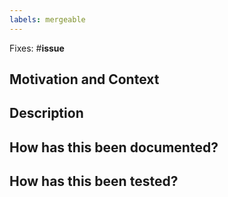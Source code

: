 ```yaml
---
labels: mergeable
---
```

[//]: #  (Link to the issue corresponding to this chunk of work)
Fixes: #__issue__

## Motivation and Context
[//]: #  (Why is this change required? What problem does it solve?)

## Description
[//]: # (Describe your changes in detail)

## How has this been documented?
[//]: # (Please describe how you documented the developer impact of your changes; link to PRs or issues or explan why no documentation changes are required)

## How has this been tested?
[//]: # (Please describe in detail how you tested your changes)


[//]: # (OPTIONAL)
[//]: # (Add one or multiple labels: enhancement, refactoring, bugfix)
